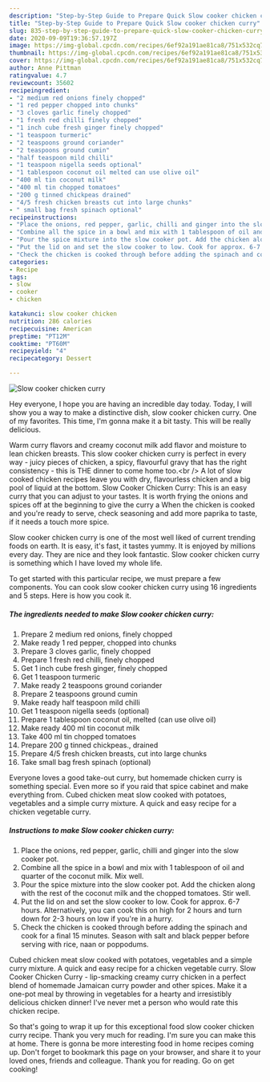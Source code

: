 ```yaml
---
description: "Step-by-Step Guide to Prepare Quick Slow cooker chicken curry"
title: "Step-by-Step Guide to Prepare Quick Slow cooker chicken curry"
slug: 835-step-by-step-guide-to-prepare-quick-slow-cooker-chicken-curry
date: 2020-09-09T19:36:57.197Z
image: https://img-global.cpcdn.com/recipes/6ef92a191ae81ca8/751x532cq70/slow-cooker-chicken-curry-recipe-main-photo.jpg
thumbnail: https://img-global.cpcdn.com/recipes/6ef92a191ae81ca8/751x532cq70/slow-cooker-chicken-curry-recipe-main-photo.jpg
cover: https://img-global.cpcdn.com/recipes/6ef92a191ae81ca8/751x532cq70/slow-cooker-chicken-curry-recipe-main-photo.jpg
author: Anne Pittman
ratingvalue: 4.7
reviewcount: 35602
recipeingredient:
- "2 medium red onions finely chopped"
- "1 red pepper chopped into chunks"
- "3 cloves garlic finely chopped"
- "1 fresh red chilli finely chopped"
- "1 inch cube fresh ginger finely chopped"
- "1 teaspoon turmeric"
- "2 teaspoons ground coriander"
- "2 teaspoons ground cumin"
- "half teaspoon mild chilli"
- "1 teaspoon nigella seeds optional"
- "1 tablespoon coconut oil melted can use olive oil"
- "400 ml tin coconut milk"
- "400 ml tin chopped tomatoes"
- "200 g tinned chickpeas drained"
- "4/5 fresh chicken breasts cut into large chunks"
- " small bag fresh spinach optional"
recipeinstructions:
- "Place the onions, red pepper, garlic, chilli and ginger into the slow cooker pot."
- "Combine all the spice in a bowl and mix with 1 tablespoon of oil and quarter of the coconut milk. Mix well."
- "Pour the spice mixture into the slow cooker pot. Add the chicken along with the rest of the coconut milk and the chopped tomatoes. Stir well."
- "Put the lid on and set the slow cooker to low. Cook for approx. 6-7 hours. Alternatively, you can cook this on high for 2 hours and turn down for 2-3 hours on low if you&#39;re in a hurry."
- "Check the chicken is cooked through before adding the spinach and cook for a final 15 minutes. Season with salt and black pepper before serving with rice, naan or poppodums."
categories:
- Recipe
tags:
- slow
- cooker
- chicken

katakunci: slow cooker chicken 
nutrition: 286 calories
recipecuisine: American
preptime: "PT12M"
cooktime: "PT60M"
recipeyield: "4"
recipecategory: Dessert

---
```



![Slow cooker chicken curry](https://img-global.cpcdn.com/recipes/6ef92a191ae81ca8/751x532cq70/slow-cooker-chicken-curry-recipe-main-photo.jpg)

Hey everyone, I hope you are having an incredible day today. Today, I will show you a way to make a distinctive dish, slow cooker chicken curry. One of my favorites. This time, I'm gonna make it a bit tasty. This will be really delicious.

Warm curry flavors and creamy coconut milk add flavor and moisture to lean chicken breasts. This slow cooker chicken curry is perfect in every way - juicy pieces of chicken, a spicy, flavourful gravy that has the right consistency - this is THE dinner to come home too.&lt;br /&gt; A lot of slow cooked chicken recipes leave you with dry, flavourless chicken and a big pool of liquid at the bottom. Slow Cooker Chicken Curry: This is an easy curry that you can adjust to your tastes. It is worth frying the onions and spices off at the beginning to give the curry a When the chicken is cooked and you&#39;re ready to serve, check seasoning and add more paprika to taste, if it needs a touch more spice.

Slow cooker chicken curry is one of the most well liked of current trending foods on earth. It is easy, it's fast, it tastes yummy. It is enjoyed by millions every day. They are nice and they look fantastic. Slow cooker chicken curry is something which I have loved my whole life.


To get started with this particular recipe, we must prepare a few components. You can cook slow cooker chicken curry using 16 ingredients and 5 steps. Here is how you cook it.

<!--inarticleads1-->

##### The ingredients needed to make Slow cooker chicken curry:

1. Prepare 2 medium red onions, finely chopped
1. Make ready 1 red pepper, chopped into chunks
1. Prepare 3 cloves garlic, finely chopped
1. Prepare 1 fresh red chilli, finely chopped
1. Get 1 inch cube fresh ginger, finely chopped
1. Get 1 teaspoon turmeric
1. Make ready 2 teaspoons ground coriander
1. Prepare 2 teaspoons ground cumin
1. Make ready half teaspoon mild chilli
1. Get 1 teaspoon nigella seeds (optional)
1. Prepare 1 tablespoon coconut oil, melted (can use olive oil)
1. Make ready 400 ml tin coconut milk
1. Take 400 ml tin chopped tomatoes
1. Prepare 200 g tinned chickpeas., drained
1. Prepare 4/5 fresh chicken breasts, cut into large chunks
1. Take  small bag fresh spinach (optional)


Everyone loves a good take-out curry, but homemade chicken curry is something special. Even more so if you raid that spice cabinet and make everything from. Cubed chicken meat slow cooked with potatoes, vegetables and a simple curry mixture. A quick and easy recipe for a chicken vegetable curry. 

<!--inarticleads2-->

##### Instructions to make Slow cooker chicken curry:

1. Place the onions, red pepper, garlic, chilli and ginger into the slow cooker pot.
1. Combine all the spice in a bowl and mix with 1 tablespoon of oil and quarter of the coconut milk. Mix well.
1. Pour the spice mixture into the slow cooker pot. Add the chicken along with the rest of the coconut milk and the chopped tomatoes. Stir well.
1. Put the lid on and set the slow cooker to low. Cook for approx. 6-7 hours. Alternatively, you can cook this on high for 2 hours and turn down for 2-3 hours on low if you&#39;re in a hurry.
1. Check the chicken is cooked through before adding the spinach and cook for a final 15 minutes. Season with salt and black pepper before serving with rice, naan or poppodums.


Cubed chicken meat slow cooked with potatoes, vegetables and a simple curry mixture. A quick and easy recipe for a chicken vegetable curry. Slow Cooker Chicken Curry - lip-smacking creamy curry chicken in a perfect blend of homemade Jamaican curry powder and other spices. Make it a one-pot meal by throwing in vegetables for a hearty and irresistibly delicious chicken dinner! I&#39;ve never met a person who would rate this chicken recipe. 

So that's going to wrap it up for this exceptional food slow cooker chicken curry recipe. Thank you very much for reading. I'm sure you can make this at home. There is gonna be more interesting food in home recipes coming up. Don't forget to bookmark this page on your browser, and share it to your loved ones, friends and colleague. Thank you for reading. Go on get cooking!
